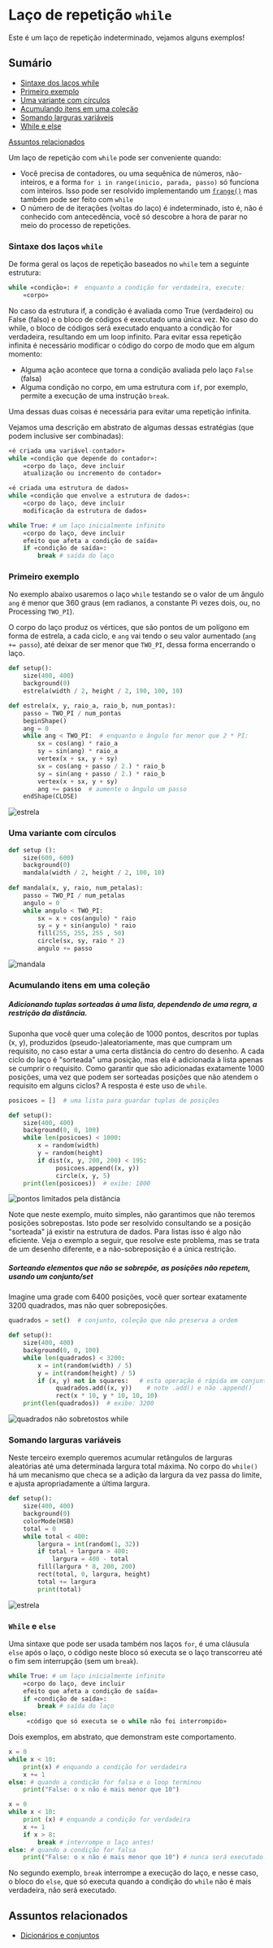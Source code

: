 # Laço de repetição `while`
Este é um laço de repetição indeterminado, vejamos alguns exemplos!

## Sumário

- [Sintaxe dos laços while](#sintaxe-dos-laços-while)
- [Primeiro exemplo](#primeiro-exemplo)
- [Uma variante com círculos](#uma-variante-com-círculos)
- [Acumulando itens em uma coleção](#acumulando-itens-em-uma-coleção)
- [Somando larguras variáveis](#somando-larguras-variáveis)
- [While e else](#while-e-else)

[Assuntos relacionados](#assuntos-relacionados)

Um laço de repetição com `while` pode ser conveniente quando:

- Você precisa de contadores, ou uma sequênica de números, não-inteiros, e a forma `for i in range(inicio, parada, passo)` só funciona com inteiros. Isso pode ser resolvido implementando um [`frange()`](java_para_python.md#implementando-um-range-com-passos-não-inteiros) mas também pode ser feito com `while`
- O número de de iterações (voltas do laço) é indeterminado, isto é, não é conhecido com antecedência, você só descobre a hora de parar no meio do processo de repetições.

### Sintaxe dos laços `while`

De forma geral os laços de repetição baseados no `while` tem a seguinte estrutura: 

```python 
while «condição»: #  enquanto a condição for verdadeira, execute:
    «corpo» 
```
No caso da estrutura if, a condição é avaliada como True (verdadeiro) ou False (falso) e o bloco de códigos é executado uma única vez. No caso do while, o bloco de códigos será executado enquanto a condição for verdadeira, resultando em um loop infinito. Para evitar essa repetição infinita é necessário modificar o código do corpo de modo que em algum momento:

- Alguma ação acontece que torna a condição avaliada pelo laço `False` (falsa)
- Alguma condição no corpo, em uma estrutura com `if`, por exemplo, permite a execução de uma instrução `break`. 
 
Uma dessas duas coisas é necessária para evitar uma repetição infinita.

Vejamos uma descrição em abstrato de algumas dessas estratégias (que podem inclusive ser combinadas):

```python
«é criada uma variável-contador» 
while «condição que depende do contador»:
    «corpo do laço, deve incluir 
    atualização ou incremento do contador»     
```

```python
«é criada uma estrutura de dados» 
while «condição que envolve a estrutura de dados»:
    «corpo do laço, deve incluir
    modificação da estrutura de dados»      
```

```python
while True: # um laço inicialmente infinito
    «corpo do laço, deve incluir
    efeito que afeta a condição de saída»
    if «condição de saída»:
        break # saída do laço    
```

### Primeiro exemplo

No exemplo abaixo usaremos o laço `while` testando se o valor de um ângulo `ang` é menor que 360 graus (em radianos, a constante Pi vezes dois, ou, no Processing `TWO_PI`). 

O corpo do laço produz os vértices, que são pontos de um polígono em forma de estrela, a cada ciclo, e `ang` vai tendo o seu valor aumentado (`ang += passo`), até deixar de ser menor que `TWO_PI`, dessa forma encerrando o laço.

```python
def setup():
    size(400, 400)
    background(0)
    estrela(width / 2, height / 2, 190, 100, 10)

def estrela(x, y, raio_a, raio_b, num_pontas):
    passo = TWO_PI / num_pontas
    beginShape()
    ang = 0
    while ang < TWO_PI:  # enquanto o ângulo for menor que 2 * PI:
        sx = cos(ang) * raio_a
        sy = sin(ang) * raio_a
        vertex(x + sx, y + sy)
        sx = cos(ang + passo / 2.) * raio_b
        sy = sin(ang + passo / 2.) * raio_b
        vertex(x + sx, y + sy)
        ang += passo  # aumente o ângulo um passo
    endShape(CLOSE)
```

![estrela](assets/estrela.png)

### Uma variante com círculos

```python
def setup ():
    size(600, 600)
    background(0)
    mandala(width / 2, height / 2, 100, 10)
   
def mandala(x, y, raio, num_petalas): 
    passo = TWO_PI / num_petalas
    angulo = 0
    while angulo < TWO_PI:
        sx = x + cos(angulo) * raio
        sy = y + sin(angulo) * raio
        fill(255, 255, 255 , 50)
        circle(sx, sy, raio * 2)
        angulo += passo
```

![mandala](https://user-images.githubusercontent.com/3694604/117585995-e3c3df80-b0eb-11eb-9f13-0a6ae1660408.png)

### Acumulando itens em uma coleção

##### Adicionando tuplas sorteadas à uma lista, dependendo de uma regra, a restrição da distância.

Suponha que você quer uma coleção de 1000 pontos, descritos por tuplas (x, y), produzidos (pseudo-)aleatoriamente, mas que cumpram um requisito, no caso estar a uma certa distância do centro do desenho. A cada ciclo do laço é "sorteada" uma posição, mas ela é adicionada à lista apenas se cumprir o requisito. Como garantir que são adicionadas exatamente 1000 posições, uma vez que podem ser sorteadas posições que não atendem o requisito em alguns ciclos? A resposta é este uso de `while`.

```python
posicoes = []  # uma lista para guardar tuplas de posições

def setup():
    size(400, 400)
    background(0, 0, 100)
    while len(posicoes) < 1000:
        x = random(width)
        y = random(height)
        if dist(x, y, 200, 200) < 195: 
             posicoes.append((x, y))   
             circle(x, y, 5)
    print(len(posicoes))  # exibe: 1000
```
![pontos limitados pela distância](assets/while_distancia.png)

Note que neste exemplo, muito simples, não garantimos que não teremos posições sobrepostas. Isto pode ser resolvido consultando se a posição "sorteada" já existir na estrutura de dados. Para listas isso é algo não eficiente. Veja o exemplo a seguir, que resolve este problema, mas se trata de um desenho diferente, e a não-sobreposição é a única restrição.

##### Sorteando elementos que não se sobrepõe, as posições não repetem, usando um conjunto/set

Imagine uma grade com 6400 posições, vocẽ quer sortear exatamente 3200 quadrados, mas não quer sobreposições.

```python
quadrados = set()  # conjunto, coleção que não preserva a ordem

def setup():
    size(400, 400)
    background(0, 0, 100)
    while len(quadrados) < 3200:
        x = int(random(width) / 5)
        y = int(random(height) / 5)
        if (x, y) not in squares:   # esta operação é rápida em conjuntos
             quadrados.add((x, y))    # note .add() e não .append()
             rect(x * 10, y * 10, 10, 10)
    print(len(quadrados))  # exibe: 3200
```

![quadrados não sobretostos while](assets/while_set.png)

### Somando larguras variáveis

Neste terceiro exemplo queremos acumular retângulos de larguras aleatórias até uma determinada largura total máxima. No corpo do `while()`
há um mecanismo que checa se a adição da largura da vez passa do limite, e ajusta apropriadamente a última largura.

```python
def setup():
    size(400, 400)
    background(0)
    colorMode(HSB)
    total = 0
    while total < 400:
        largura = int(random(1, 32))
        if total + largura > 400:
            largura = 400 - total
        fill(largura * 8, 200, 200)
        rect(total, 0, largura, height)
        total += largura
        print(total)
```

![estrela](assets/while_add.png)

### `While` e `else` 

Uma sintaxe que pode ser usada também nos laços `for`, é uma cláusula `else` após o laço, o código neste bloco só executa se o laço transcorreu até o fim sem interrupção (sem um `break`).

```python
while True: # um laço inicialmente infinito
    «corpo do laço, deve incluir
    efeito que afeta a condição de saída»
    if «condição de saída»:
        break # saída do laço    
else:
     «código que só executa se o while não foi interrompido»
```

Dois exemplos, em abstrato, que demonstram este comportamento.

```python
x = 0
while x < 10:
    print(x) # enquando a condição for verdadeira
    x += 1
else: # quando a condição for falsa e o loop terminou
    print("False: o x não é mais menor que 10")

x = 0
while x < 10:
    print (x) # enquando a condição for verdadeira
    x += 1
    if x > 8:
        break # interrompe o laço antes!
else: # quando a condição for falsa
    print("False: o x não é mais menor que 10") # nunca será executado!
```

No segundo exemplo, `break` interrompe a execução do laço, e nesse caso, o bloco do `else`, que só executa quando a condição do `while` não é mais verdadeira, não será executado.

## Assuntos relacionados

- [Dicionários e conjuntos](dicionarios.md)

